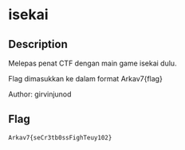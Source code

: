 # isekai
## Description
Melepas penat CTF dengan main game isekai dulu.

Flag dimasukkan ke dalam format Arkav7{flag}

Author: girvinjunod

## Flag
`Arkav7{seCr3tb0ssFighTeuy102}`
